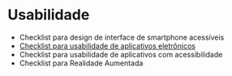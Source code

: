# Usabilidade

* Checklist para design de interface de smartphone acessíveis
* [Checklist para usabilidade de aplicativos eletrônicos](https://github.com/GabrielMarquesdaSilva/Catalogo-de-Tecnicas-de-Checklist/blob/Usabilidade/Checklist%20para%20usabilidade%20de%20aplicativos%20eletr%C3%B4nicos%20.md)
* Checklist para usabilidade de aplicativos com acessibilidade
* Checklist para Realidade Aumentada
